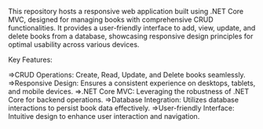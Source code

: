 This repository hosts a responsive web application built using .NET Core MVC, designed for managing books with comprehensive CRUD functionalities. It provides a user-friendly interface to add, view, update, and delete books from a database, showcasing responsive design principles for optimal usability across various devices.

Key Features:

=>CRUD Operations: Create, Read, Update, and Delete books seamlessly.
=>Responsive Design: Ensures a consistent experience on desktops, tablets, and mobile devices.
=>.NET Core MVC: Leveraging the robustness of .NET Core for backend operations.
=>Database Integration: Utilizes database interactions to persist book data effectively.
=>User-friendly Interface: Intuitive design to enhance user interaction and navigation.
